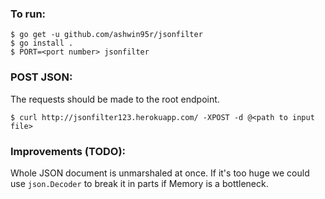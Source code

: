 ### To run:

```
$ go get -u github.com/ashwin95r/jsonfilter
$ go install .
$ PORT=<port number> jsonfilter
```

### POST JSON:

The requests should be made to the root endpoint.
```
$ curl http://jsonfilter123.herokuapp.com/ -XPOST -d @<path to input file>
```

### Improvements (TODO):

Whole JSON document is unmarshaled at once. If it's too huge we could use `json.Decoder` to break it in parts if Memory is a bottleneck.
